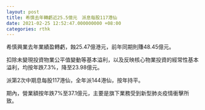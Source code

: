 ```yaml
---
layout: post
title: 希慎去年轉虧近25.5億元　派息每股117港仙
date: 2021-02-25 12:52:47.000000000 +08:00
categories: rthk
---
```


希慎興業去年業績盈轉虧，蝕25.47億港元，前年同期則賺48.45億元。

扣除未變現投資物業公平值變動等基本溢利，以及反映核心物業投資的經常性基本溢利，均按年跌7.3%，降至23.98億元。

派第2次中期息每股117港仙，全年派144港仙，按年持平。

期內，營業額按年跌7%至37.1億元，主要是旗下業務受到新型肺炎疫情衝擊所致。
